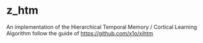 z_htm
=====

An implementation of the Hierarchical Temporal Memory / Cortical Learning Algorithm 
follow the guide of https://github.com/x1o/xihtm
